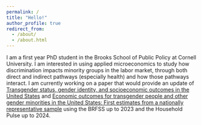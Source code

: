 ```yaml
---
permalink: /
title: "Hello!"
author_profile: true
redirect_from: 
  - /about/
  - /about.html
---
```


I am a first year PhD student in the Brooks School of Public Policy at Cornell University. I am interested in using applied microeconomics to study how discrimination impacts minority groups in the labor market, through both direct and indirect pathways (especially health) and how those pathways interact. I am currently working on a paper that would provide an update of [Transgender status, gender identity, and socioeconomic outcomes in the United States](https://journals.sagepub.com/doi/abs/10.1177/0019793920902776?journalCode=ilra) and [Economic outcomes for transgender people and other gender minorities in the United States: First estimates from a nationally representative sample](https://onlinelibrary.wiley.com/doi/abs/10.1002/soej.12594) using the BRFSS up to 2023 and the Household Pulse up to 2024. 
